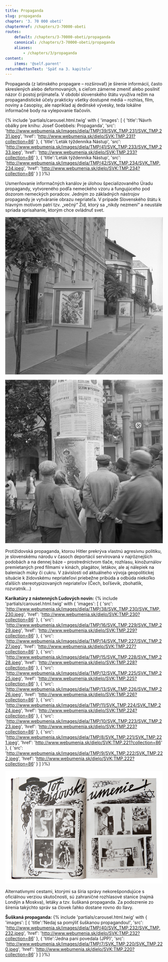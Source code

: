 ```yaml
---
title: Propaganda
slug: propaganda
chapter: '3. 70 000 obetí'
chapterHref: /chapters/3-70000-obeti
routes:
    default: /chapters/3-70000-obeti/propaganda
    canonical: /chapters/3-70000-obeti/propaganda
    aliases:
        - /chapters/3/propaganda
content:
    items: '@self.parent'
returnButtonText: 'Späť na 3. kapitolu'
---
```


<span class="drop-cap">P</span>ropaganda (z latinského propagare – rozširovať) je šírenie informácií, často skreslených alebo deformovaných, s cieľom zámerne zmeniť alebo posilniť názor či postoj prijímateľa. V období slovenského štátu využíva režim na propagandistické účely prakticky všetky dostupné médiá – rozhlas, film, noviny a časopisy, ale napríklad aj dedinské vývesky, teda lokálne informačné body na vylepovanie tlačovín.

{% include 'partials/carousel.html.twig' with {
    'images': [
        {
            'title':'Návrh obálky pre knihu: Josef Goebbels: Propaganda', 
            'src': 'http://www.webumenia.sk/images/diela/TMP/39/SVK_TMP.231/SVK_TMP.231.jpeg',
            'href': 'http://www.webumenia.sk/dielo/SVK:TMP.231?collection=86'
        },
		{ 
            'title':'Leták týždenníka Nástup', 
			'src': 'http://www.webumenia.sk/images/diela/TMP/41/SVK_TMP.233/SVK_TMP.233.jpeg',
            'href': 'http://www.webumenia.sk/dielo/SVK:TMP.233?collection=86'
        },
		{ 
            'title':'Leták týždenníka Nástup', 
			'src': 'http://www.webumenia.sk/images/diela/TMP/42/SVK_TMP.234/SVK_TMP.234.jpeg',
            'href': 'http://www.webumenia.sk/dielo/SVK:TMP.234?collection=86'
        }
    ]
}%}

Usmerňovanie informačných kanálov je úlohou špecializovaného Úradu propagandy, vytvoreného podľa nemeckého vzoru a fungujúceho pod dozorom nemeckých poradcov. Jedným zo základných nástrojov propagandy je vytváranie obrazu nepriateľa. V prípade Slovenského štátu k hlavným motívom patrí tzv. „večný“ Žid, ktorý sa „nikdy nezmení“ a neustále spriada sprisahanie, ktorým chce ovládnuť svet. 

[![Ladislav Roller - Výkladné skrine pred Úradom propagandy v Bratislave, 1941, Slovenský národný archív, Bratislava – fond STK](Vykladne_skrine--1941--SNA-fondSTK.jpg "Ladislav Roller - Výkladné skrine pred Úradom propagandy v Bratislave")](http://www.webumenia.sk/dielo/SVK:TMP.236?collection=86)

[![Jozef Cincík - Slovenská propaganda na východe, 1941, Slovenský národný archív, Bratislava – fond STK](Slovenska_propaganda_na_v%C3%BDchode-Jozef%20Cinc%C3%ADk-1941--SNA_Bratislava%E2%80%93fondSTK.jpg "Jozef Cincík - Slovenská propaganda na východe")](http://www.webumenia.sk/dielo/SVK:TMP.235?collection=86)

Protižidovská propaganda, ktorou Hitler prekrýva vlastnú agresívnu politiku, je slovenskému národu v časoch deportácií servírovaná v najrôznejších podobách a na dennej báze – prostredníctvom tlače, rozhlasu, kinožurnálov premietaných pred filmami v kinách, plagátov, letákov, ale aj nálepiek na baleniach múky či cukru. V závislosti od aktuálneho vývoja geopolitickej situácie k židovskému nepriateľovi priebežne pribúda a odbúda niekoľko ďalších stereotypizovaných nepriateľov (Čech, boľševik, zbohatlík, rozvratník...)

**Karikatúry z nástenných Ľudových novín:**
{% include 'partials/carousel.html.twig' with {
    'images': [
        {
            'src': 'http://www.webumenia.sk/images/diela/TMP/38/SVK_TMP.230/SVK_TMP.230.jpeg',
            'href': 'http://www.webumenia.sk/dielo/SVK:TMP.230?collection=86'
        },
		{ 
			'src': 'http://www.webumenia.sk/images/diela/TMP/16/SVK_TMP.229/SVK_TMP.229.jpeg',
            'href': 'http://www.webumenia.sk/dielo/SVK:TMP.229?collection=86'
        },
        {
			'src': 'http://www.webumenia.sk/images/diela/TMP/14/SVK_TMP.227/SVK_TMP.227.jpeg',
            'href': 'http://www.webumenia.sk/dielo/SVK:TMP.227?collection=86'
        },
        {
            'src': 'http://www.webumenia.sk/images/diela/TMP/15/SVK_TMP.228/SVK_TMP.228.jpeg',
            'href': 'http://www.webumenia.sk/dielo/SVK:TMP.228?collection=86'
            },
        {
            'src': 'http://www.webumenia.sk/images/diela/TMP/12/SVK_TMP.225/SVK_TMP.225.jpeg',
            'href': 'http://www.webumenia.sk/dielo/SVK:TMP.225?collection=86'
            },
        {
            'src': 'http://www.webumenia.sk/images/diela/TMP/13/SVK_TMP.226/SVK_TMP.226.jpeg',
            'href': 'http://www.webumenia.sk/dielo/SVK:TMP.226?collection=86'
                  },
        {
            'src': 'http://www.webumenia.sk/images/diela/TMP/11/SVK_TMP.224/SVK_TMP.224.jpeg',
            'href': 'http://www.webumenia.sk/dielo/SVK:TMP.224?collection=86'
                  },
        {
            'src': 'http://www.webumenia.sk/images/diela/TMP/10/SVK_TMP.223/SVK_TMP.223.jpeg',
            'href': 'http://www.webumenia.sk/dielo/SVK:TMP.223?collection=86'
                        },
        {
            'src': 'http://www.webumenia.sk/images/diela/TMP/8/SVK_TMP.221/SVK_TMP.221.jpeg',
            'href': 'http://www.webumenia.sk/dielo/SVK:TMP.221?collection=86'
                        },
        {
            'src': 'http://www.webumenia.sk/images/diela/TMP/9/SVK_TMP.222/SVK_TMP.222.jpeg',
            'href': 'http://www.webumenia.sk/dielo/SVK:TMP.222?collection=86'
        }
    ]
}%}

[![Neznámy autor - Dvojstránka z časopisu Náš boj, 	1942, ](dvojstranka_z_casopisu--Nas_boj--1942.jpg "Neznámy autor - Dvojstránka z časopisu Náš boj")](http://www.webumenia.sk/dielo/SVK:TMP.219?collection=86)

Alternatívnymi cestami, ktorými sa šíria správy nekorešpondujúce s oficiálnou verziou skutočnosti, sú zahraničné rozhlasové stanice (najmä Londýn a Moskva), letáky a tzv. šuškaná propaganda. Za podozrenie zo šírenia takýchto správ sa človek ľahko dostane rovno do Ilavy. 

**Šuškaná propaganda:**
{% include 'partials/carousel.html.twig' with {
    'images': [
        {
            'title':'Nedaj sa pomýliť šuškanou propagandou!', 
            'src': 'http://www.webumenia.sk/images/diela/TMP/40/SVK_TMP.232/SVK_TMP.232.jpeg',
            'href': 'http://www.webumenia.sk/dielo/SVK:TMP.232?collection=86'
        },
		{ 
            'title':'Jedna pani povedala (JPP)', 
			'src': 'http://www.webumenia.sk/images/diela/TMP/7/SVK_TMP.220/SVK_TMP.220.jpeg',
            'href': 'http://www.webumenia.sk/dielo/SVK:TMP.220?collection=86'
        }
    ]
}%}

